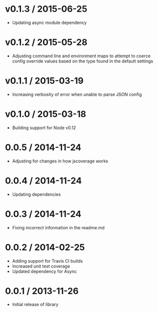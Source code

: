 # v0.1.3 / 2015-06-25

* Updating async module dependency

# v0.1.2 / 2015-05-28

* Adjusting command line and environment maps to attempt to coerce config override values based on the type found in the default settings

# v0.1.1 / 2015-03-19

* Increasing verbosity of error when unable to parse JSON config

# v0.1.0 / 2015-03-18

* Building support for Node v0.12

# 0.0.5 / 2014-11-24

* Adjusting for changes in how jscoverage works

# 0.0.4 / 2014-11-24

* Updating dependencies

# 0.0.3 / 2014-11-24

* Fixing incorrect information in the readme.md

# 0.0.2 / 2014-02-25

* Adding support for Travis CI builds
* Increased unit test coverage
* Updated dependency for Async

# 0.0.1 / 2013-11-26

* Initial release of library
